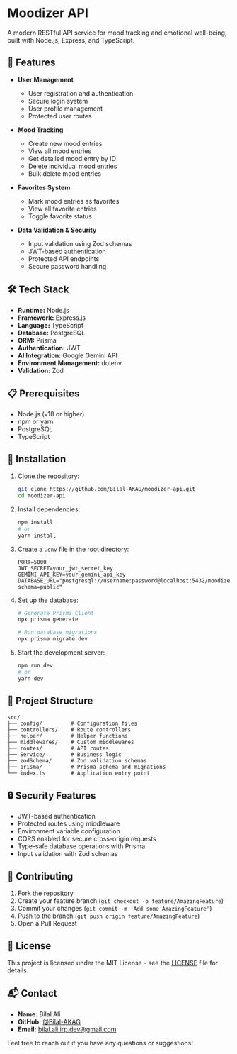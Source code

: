 # Moodizer API

A modern RESTful API service for mood tracking and emotional well-being, built with Node.js, Express, and TypeScript.

## 🚀 Features

- **User Management**
  - User registration and authentication
  - Secure login system
  - User profile management
  - Protected user routes

- **Mood Tracking**
  - Create new mood entries
  - View all mood entries
  - Get detailed mood entry by ID
  - Delete individual mood entries
  - Bulk delete mood entries

- **Favorites System**
  - Mark mood entries as favorites
  - View all favorite entries
  - Toggle favorite status

- **Data Validation & Security**
  - Input validation using Zod schemas
  - JWT-based authentication
  - Protected API endpoints
  - Secure password handling

## 🛠️ Tech Stack

- **Runtime:** Node.js
- **Framework:** Express.js
- **Language:** TypeScript
- **Database:** PostgreSQL
- **ORM:** Prisma
- **Authentication:** JWT
- **AI Integration:** Google Gemini API
- **Environment Management:** dotenv
- **Validation:** Zod

## 📋 Prerequisites

- Node.js (v18 or higher)
- npm or yarn
- PostgreSQL
- TypeScript

## 🔧 Installation

1. Clone the repository:
   ```bash
   git clone https://github.com/Bilal-AKAG/moodizer-api.git
   cd moodizer-api
   ```

2. Install dependencies:
   ```bash
   npm install
   # or
   yarn install
   ```

3. Create a `.env` file in the root directory:
   ```env
   PORT=5000
   JWT_SECRET=your_jwt_secret_key
   GEMINI_API_KEY=your_gemini_api_key
   DATABASE_URL="postgresql://username:password@localhost:5432/moodizer?schema=public"
   ```

4. Set up the database:
   ```bash
   # Generate Prisma Client
   npx prisma generate
   
   # Run database migrations
   npx prisma migrate dev
   ```

5. Start the development server:
   ```bash
   npm run dev
   # or
   yarn dev
   ```

## 📁 Project Structure

```
src/
├── config/         # Configuration files
├── controllers/    # Route controllers
├── helper/         # Helper functions
├── middlewares/    # Custom middlewares
├── routes/         # API routes
├── Service/        # Business logic
├── zodSchema/      # Zod validation schemas
├── prisma/         # Prisma schema and migrations
└── index.ts        # Application entry point
```

## 🔒 Security Features

- JWT-based authentication
- Protected routes using middleware
- Environment variable configuration
- CORS enabled for secure cross-origin requests
- Type-safe database operations with Prisma
- Input validation with Zod schemas

## 🤝 Contributing

1. Fork the repository
2. Create your feature branch (`git checkout -b feature/AmazingFeature`)
3. Commit your changes (`git commit -m 'Add some AmazingFeature'`)
4. Push to the branch (`git push origin feature/AmazingFeature`)
5. Open a Pull Request

## 📝 License

This project is licensed under the MIT License - see the [LICENSE](LICENSE) file for details.

## 📬 Contact

- **Name:** Bilal Ali
- **GitHub:** [@Bilal-AKAG](https://github.com/Bilal-AKAG)
- **Email:** bilal.ali.irp.dev@gmail.com

Feel free to reach out if you have any questions or suggestions!



